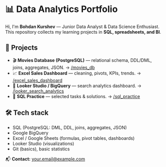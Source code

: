 # 📊 Data Analytics Portfolio

Hi, I'm **Bohdan Kurshev** — Junior Data Analyst & Data Science Enthusiast.  
This repository collects my learning projects in **SQL, spreadsheets, and BI**.

## 🚀 Projects
- 🎬 **Movies Database (PostgreSQL)** — relational schema, DDL/DML, joins, aggregates, JSON. → [/movies_db](./movies_db)
- 📈 **Excel Sales Dashboard** — cleaning, pivots, KPIs, trends. → [/excel_sales_dashboard](./excel_sales_dashboard)
- 🔎 **Looker Studio / BigQuery** — search analytics dashboard. → [/looker_search_analytics](./looker_search_analytics)
- 🧩 **SQL Practice** — selected tasks & solutions. → [/sql_practice](./sql_practice)

## 🛠️ Tech stack
- SQL (PostgreSQL: DML, DDL, joins, aggregates, JSON)
- Google BigQuery
- Excel / Google Sheets (formulas, pivot tables, dashboards)
- Looker Studio (visualizations)
- Git (basics), basic statistics

📬 **Contact:** your.email@example.com
